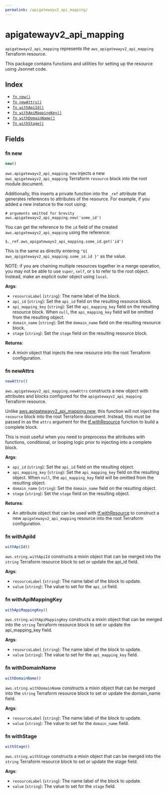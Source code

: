 ```yaml
---
permalink: /apigatewayv2_api_mapping/
---
```


# apigatewayv2_api_mapping

`apigatewayv2_api_mapping` represents the `aws_apigatewayv2_api_mapping` Terraform resource.



This package contains functions and utilities for setting up the resource using Jsonnet code.


## Index

* [`fn new()`](#fn-new)
* [`fn newAttrs()`](#fn-newattrs)
* [`fn withApiId()`](#fn-withapiid)
* [`fn withApiMappingKey()`](#fn-withapimappingkey)
* [`fn withDomainName()`](#fn-withdomainname)
* [`fn withStage()`](#fn-withstage)

## Fields

### fn new

```ts
new()
```


`aws.apigatewayv2_api_mapping.new` injects a new `aws_apigatewayv2_api_mapping` Terraform `resource`
block into the root module document.

Additionally, this inserts a private function into the `_ref` attribute that generates references to attributes of the
resource. For example, if you added a new instance to the root using:

    # arguments omitted for brevity
    aws.apigatewayv2_api_mapping.new('some_id')

You can get the reference to the `id` field of the created `aws.apigatewayv2_api_mapping` using the reference:

    $._ref.aws_apigatewayv2_api_mapping.some_id.get('id')

This is the same as directly entering `"${ aws_apigatewayv2_api_mapping.some_id.id }"` as the value.

NOTE: if you are chaining multiple resources together in a merge operation, you may not be able to use `super`, `self`,
or `$` to refer to the root object. Instead, make an explicit outer object using `local`.

**Args**:
  - `resourceLabel` (`string`): The name label of the block.
  - `api_id` (`string`): Set the `api_id` field on the resulting resource block.
  - `api_mapping_key` (`string`): Set the `api_mapping_key` field on the resulting resource block. When `null`, the `api_mapping_key` field will be omitted from the resulting object.
  - `domain_name` (`string`): Set the `domain_name` field on the resulting resource block.
  - `stage` (`string`): Set the `stage` field on the resulting resource block.

**Returns**:
- A mixin object that injects the new resource into the root Terraform configuration.


### fn newAttrs

```ts
newAttrs()
```


`aws.apigatewayv2_api_mapping.newAttrs` constructs a new object with attributes and blocks configured for the `apigatewayv2_api_mapping`
Terraform resource.

Unlike [aws.apigatewayv2_api_mapping.new](#fn-new), this function will not inject the `resource`
block into the root Terraform document. Instead, this must be passed in as the `attrs` argument for the
[tf.withResource](https://github.com/tf-libsonnet/core/tree/main/docs#fn-withresource) function to build a complete block.

This is most useful when you need to preprocess the attributes with functions, conditional, or looping logic prior to
injecting into a complete block.

**Args**:
  - `api_id` (`string`): Set the `api_id` field on the resulting object.
  - `api_mapping_key` (`string`): Set the `api_mapping_key` field on the resulting object. When `null`, the `api_mapping_key` field will be omitted from the resulting object.
  - `domain_name` (`string`): Set the `domain_name` field on the resulting object.
  - `stage` (`string`): Set the `stage` field on the resulting object.

**Returns**:
  - An attribute object that can be used with [tf.withResource](https://github.com/tf-libsonnet/core/tree/main/docs#fn-withresource) to construct a new `apigatewayv2_api_mapping` resource into the root Terraform configuration.


### fn withApiId

```ts
withApiId()
```

`aws.string.withApiId` constructs a mixin object that can be merged into the `string`
Terraform resource block to set or update the api_id field.



**Args**:
  - `resourceLabel` (`string`): The name label of the block to update.
  - `value` (`string`): The value to set for the `api_id` field.


### fn withApiMappingKey

```ts
withApiMappingKey()
```

`aws.string.withApiMappingKey` constructs a mixin object that can be merged into the `string`
Terraform resource block to set or update the api_mapping_key field.



**Args**:
  - `resourceLabel` (`string`): The name label of the block to update.
  - `value` (`string`): The value to set for the `api_mapping_key` field.


### fn withDomainName

```ts
withDomainName()
```

`aws.string.withDomainName` constructs a mixin object that can be merged into the `string`
Terraform resource block to set or update the domain_name field.



**Args**:
  - `resourceLabel` (`string`): The name label of the block to update.
  - `value` (`string`): The value to set for the `domain_name` field.


### fn withStage

```ts
withStage()
```

`aws.string.withStage` constructs a mixin object that can be merged into the `string`
Terraform resource block to set or update the stage field.



**Args**:
  - `resourceLabel` (`string`): The name label of the block to update.
  - `value` (`string`): The value to set for the `stage` field.
